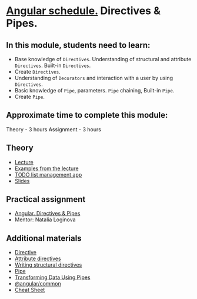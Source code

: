 # [Angular schedule.](../../README-ENG.md) Directives & Pipes.

## In this module, students need to learn:

- Base knowledge of `Directives`. Understanding of structural and attribute `Directives`. Built-in `Directives`.
- Create `Directives`.
- Understanding of `Decorators` and interaction with a user by using `Directives`.
- Basic knowledge of `Pipe`, parameters. `Pipe` chaining, Built-in `Pipe`.
- Create `Pipe`.

## Approximate time to complete this module:

Theory - 3 hours
Assignment - 3 hours

## Theory

- [Lecture](https://youtu.be/ezoPOrwQ-rw)
- [Examples from the lecture](https://github.com/pavelrazuvalau/angular-lectures/tree/master/angular-directives-pipes/src)
- [TODO list management app](https://github.com/pavelrazuvalau/todo-list-management/tree/e935bfeef0e794a54907ea2c1978e06e7f914cd7)
- [Slides](https://slides.com/pavelrazuvalau/angular-directives-pipes)

## Practical assignment

- [Angular. Directives & Pipes](https://github.com/rolling-scopes-school/tasks/blob/master/tasks/angular/components-directives-pipes.md)
- Mentor: Natalia Loginova

## Additional materials

- [Directive](https://angular.io/api/core/Directive)
- [Attribute directives](https://angular.io/guide/attribute-directives)
- [Writing structural directives](https://angular.io/guide/structural-directives)
- [Pipe](https://angular.io/api/core/Pipe)
- [Transforming Data Using Pipes](https://angular.io/guide/pipes)
- [@angular/common](https://angular.io/api/common)
- [Cheat Sheet](https://angular.io/guide/cheatsheet)
